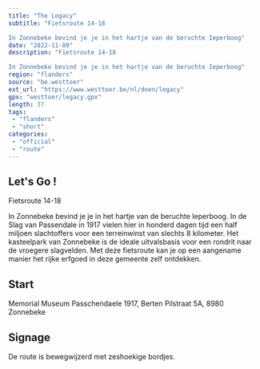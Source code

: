 ```yaml
---
title: "The Legacy"
subtitle: "Fietsroute 14-18

In Zonnebeke bevind je je in het hartje van de beruchte Ieperboog"
date: "2022-11-09"
description: "Fietsroute 14-18

In Zonnebeke bevind je je in het hartje van de beruchte Ieperboog"
region: "flanders"
source: "be.westtoer"
ext_url: "https://www.westtoer.be/nl/doen/legacy"
gpx: "westtoer/legacy.gpx"
length: 37
tags:
 - "flanders"
 - "short"
categories:
 - "official"
 - "route"
---
```


## Let's Go ! 

Fietsroute 14-18

In Zonnebeke bevind je je in het hartje van de beruchte Ieperboog. In de Slag van Passendale in 1917 vielen hier in honderd dagen tijd een half miljoen slachtoffers voor een terreinwinst van slechts 8 kilometer. Het kasteelpark van Zonnebeke is de ideale uitvalsbasis voor een rondrit naar de vroegere slagvelden. Met deze fietsroute kan je op een aangename manier het rijke erfgoed in deze gemeente zelf ontdekken.

## Start

Memorial Museum Passchendaele 1917, Berten Pilstraat 5A, 8980 Zonnebeke

## Signage

De route is bewegwijzerd met zeshoekige bordjes.
